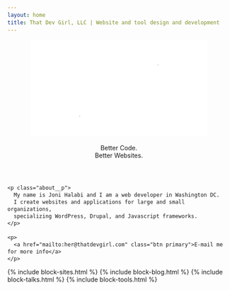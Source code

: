 ```yaml
---
layout: home
title: That Dev Girl, LLC | Website and tool design and development
---
```


<section class="about" id="top" aria-label="About my business">
  <div class="about-inner">
    <header class="about__header" aria-label="About my business section header">
      <img src="/assets/images/thatdevgirl-logo-sm.png" alt="That Dev Girl">
      <p class="tagline">Better Code. <br> Better Websites.</p>
    </header>

    <p class="about__p">
      My name is Joni Halabi and I am a web developer in Washington DC.
      I create websites and applications for large and small organizations,
      specializing WordPress, Drupal, and Javascript frameworks.
    </p>

    <p>
      <a href="mailto:her@thatdevgirl.com" class="btn primary">E-mail me for more info</a>
    </p>
  </div>
</section>

{% include block-sites.html %}
{% include block-blog.html %}
{% include block-talks.html %}
{% include block-tools.html %}
